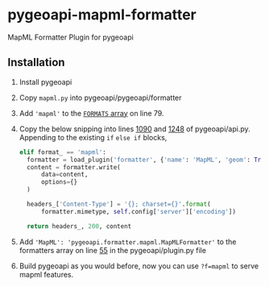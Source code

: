 # pygeoapi-mapml-formatter

MapML Formatter Plugin for pygeoapi

## Installation

1. Install pygeoapi
2. Copy `mapml.py` into pygeoapi/pygeoapi/formatter
3. Add `'mapml'` to the [`FORMATS` array](https://github.com/geopython/pygeoapi/blob/master/pygeoapi/api.py#L79) on line 79.
4. Copy the below snipping into lines [1090](https://github.com/geopython/pygeoapi/blob/master/pygeoapi/api.py#L1110) and [1248](https://github.com/geopython/pygeoapi/blob/master/pygeoapi/api.py#L1263) of pygeoapi/api.py. Appending to the existing `if` `else if` blocks,

    ```python
    elif format_ == 'mapml':
      formatter = load_plugin('formatter', {'name': 'MapML', 'geom': True})
      content = formatter.write(
          data=content,
          options={}
      )

      headers_['Content-Type'] = '{}; charset={}'.format(
          formatter.mimetype, self.config['server']['encoding'])

      return headers_, 200, content
    ```

5. Add `'MapML': 'pygeoapi.formatter.mapml.MapMLFormatter'` to the formatters array on line [55](https://github.com/geopython/pygeoapi/blob/master/pygeoapi/plugin.py#L55) in the pygeoapi/plugin.py file
6. Build pygeoapi as you would before, now you can use `?f=mapml` to serve mapml features.
